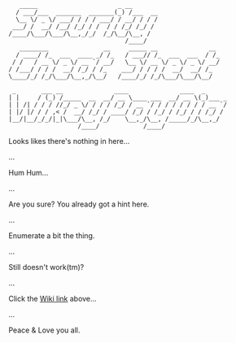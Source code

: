 ```
   _____                      _ __                          
  / ___/___  _______  _______(_) /___  __                   
  \__ \/ _ \/ ___/ / / / ___/ / __/ / / /                   
 ___/ /  __/ /__/ /_/ / /  / / /_/ /_/ /                    
/____/\___/\___/\__,_/_/  /_/\__/\__, /                     
                                /____/                      
   ________               __     _____ __              __   
  / ____/ /_  ___  ____ _/ /_   / ___// /_  ___  ___  / /_  
 / /   / __ \/ _ \/ __ `/ __/   \__ \/ __ \/ _ \/ _ \/ __/  
/ /___/ / / /  __/ /_/ / /_    ___/ / / / /  __/  __/ /_    
\____/_/ /_/\___/\__,_/\__/   /____/_/ /_/\___/\___/\__/    
                                                            
 _       ___ __              ____              ____  _      
| |     / (_) /_____  __  __/ __ \____ ___  __/ __ \(_)___ _
| | /| / / / //_/ _ \/ / / / /_/ / __ `/ / / / / / / / __ `/
| |/ |/ / / ,< /  __/ /_/ / ____/ /_/ / /_/ / /_/ / / /_/ / 
|__/|__/_/_/|_|\___/\__, /_/    \__,_/\__, /_____/_/\__,_/  
                   /____/            /____/                 
```

Looks likes there's nothing in here...

...

Hum Hum...

...

Are you sure? You already got a hint here.

...

Enumerate a bit the thing.

...

Still doesn't work(tm)?

...

Click the [Wiki link](https://github.com/dvanmosselbeen/security-cheat-sheet/wiki) above...

...

Peace & Love you all.

